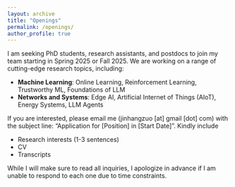 ```yaml
---
layout: archive
title: "Openings"
permalink: /openings/
author_profile: true
---
```


I am seeking PhD students, research assistants, and postdocs to join my team starting in Spring 2025 or Fall 2025. We are working on a range of cutting-edge research topics, including:
- **Machine Learning**: Online Learning, Reinforcement Learning, Trustworthy ML, Foundations of LLM
- **Networks and Systems**: Edge AI, Artificial Internet of Things (AIoT), Energy Systems, LLM Agents

If you are interested, please email me (jinhangzuo [at] gmail [dot] com) with the subject line: “Application for [Position] in [Start Date]”. Kindly include
- Research interests (1-3 sentences)
- CV
- Transcripts

While I will make sure to read all inquiries, I apologize in advance if I am unable to respond to each one due to time constraints.